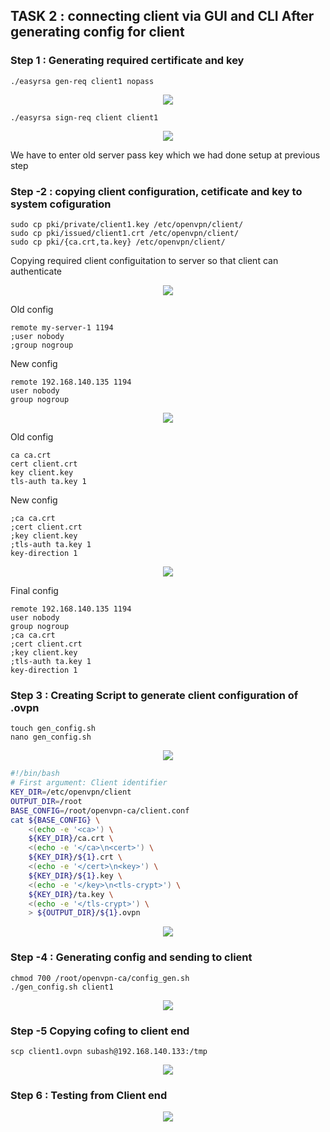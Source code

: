 ## TASK 2 : connecting client via GUI and CLI After generating config for client

### Step 1 : Generating required certificate and key

```
./easyrsa gen-req client1 nopass
```
<p align="center">
<img src="https://github.com/LF-DevOps-Training/feb-16-system-network-assignment-subash729/blob/main/materials/QQ1-T2-15-client-gen-req.jpg">
</p>


```
./easyrsa sign-req client client1
```
<p align="center">
<img src="https://github.com/LF-DevOps-Training/feb-16-system-network-assignment-subash729/blob/main/materials/QQ1-T2-16-client-sign-req.jpg">
</p>


We have to enter old server pass key which we had done setup at previous step 

### Step -2 : copying client configuration, cetificate and key to system cofiguration
```
sudo cp pki/private/client1.key /etc/openvpn/client/
sudo cp pki/issued/client1.crt /etc/openvpn/client/
sudo cp pki/{ca.crt,ta.key} /etc/openvpn/client/
```
Copying required client configuitation to server so that client can authenticate

<p align="center">
<img src="https://github.com/LF-DevOps-Training/feb-16-system-network-assignment-subash729/blob/main/materials/QQ1-T2-17-copying-client-configuration-to-etc.jpg">
</p>


Old config
```
remote my-server-1 1194
;user nobody
;group nogroup
```

New config
```
remote 192.168.140.135 1194 
user nobody
group nogroup
```

<p align="center">
<img src="https://github.com/LF-DevOps-Training/feb-16-system-network-assignment-subash729/blob/main/materials/QQ1-T2-18.1-client-config-change-1.jpg">
</p>


Old config
```
ca ca.crt
cert client.crt
key client.key
tls-auth ta.key 1
```

New config
```
;ca ca.crt
;cert client.crt
;key client.key
;tls-auth ta.key 1
key-direction 1
```

<p align="center">
<img src="https://github.com/LF-DevOps-Training/feb-16-system-network-assignment-subash729/blob/main/materials/QQ1-T2-18.2-client-config-change-2.jpg">
</p>

Final config
```
remote 192.168.140.135 1194 
user nobody
group nogroup
;ca ca.crt
;cert client.crt
;key client.key
;tls-auth ta.key 1
key-direction 1
```

### Step 3 : Creating Script to generate client configuration of .ovpn

```
touch gen_config.sh
nano gen_config.sh
```
<p align="center">
<img src="https://github.com/LF-DevOps-Training/feb-16-system-network-assignment-subash729/blob/main/materials/QQ1-T2-19-Creating-script-for-client-config.jpg">
</p>

```bash
#!/bin/bash
# First argument: Client identifier
KEY_DIR=/etc/openvpn/client
OUTPUT_DIR=/root
BASE_CONFIG=/root/openvpn-ca/client.conf
cat ${BASE_CONFIG} \
    <(echo -e '<ca>') \
    ${KEY_DIR}/ca.crt \
    <(echo -e '</ca>\n<cert>') \
    ${KEY_DIR}/${1}.crt \
    <(echo -e '</cert>\n<key>') \
    ${KEY_DIR}/${1}.key \
    <(echo -e '</key>\n<tls-crypt>') \
    ${KEY_DIR}/ta.key \
    <(echo -e '</tls-crypt>') \
    > ${OUTPUT_DIR}/${1}.ovpn
```
<p align="center">
<img src="https://github.com/LF-DevOps-Training/feb-16-system-network-assignment-subash729/blob/main/materials/QQ1-T2-19.1-script-for-client-config.jpg">
</p>

### Step -4 : Generating config and sending to client
```
chmod 700 /root/openvpn-ca/config_gen.sh
./gen_config.sh client1
```
<p align="center">
<img src="https://github.com/LF-DevOps-Training/feb-16-system-network-assignment-subash729/blob/main/materials/QQ1-T2-19.2-Testing-script.jpg">
</p>


### Step -5 Copying cofing to client end

```
scp client1.ovpn subash@192.168.140.133:/tmp
```
<p align="center">
<img src="https://github.com/LF-DevOps-Training/feb-16-system-network-assignment-subash729/blob/main/materials/QQ1-T2-20-copying-scipt-to-client.jpg">
</p>

### Step 6 : Testing from Client end
<p align="center">
<img src="https://github.com/LF-DevOps-Training/feb-16-system-network-assignment-subash729/blob/main/materials/QQ1-T2-20-Testing-connectivity.jpg">
</p>





